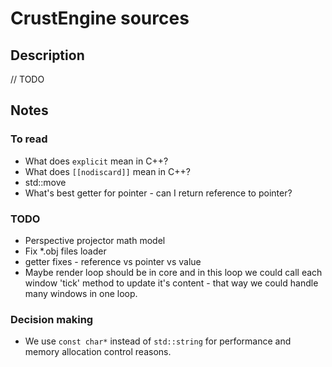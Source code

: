 # CrustEngine sources
## Description
// TODO
## Notes
### To read
- What does `explicit` mean in C++?
- What does `[[nodiscard]]` mean in C++?
- std::move
- What's best getter for pointer - can I return reference to pointer?

### TODO
- Perspective projector math model
- Fix *.obj files loader
- getter fixes - reference vs pointer vs value
- Maybe render loop should be in core and in this loop we could call each window 'tick' method to update it's content - that way we could handle many windows in one loop.

### Decision making
- We use `const char*` instead of `std::string` for performance and memory allocation control reasons.
